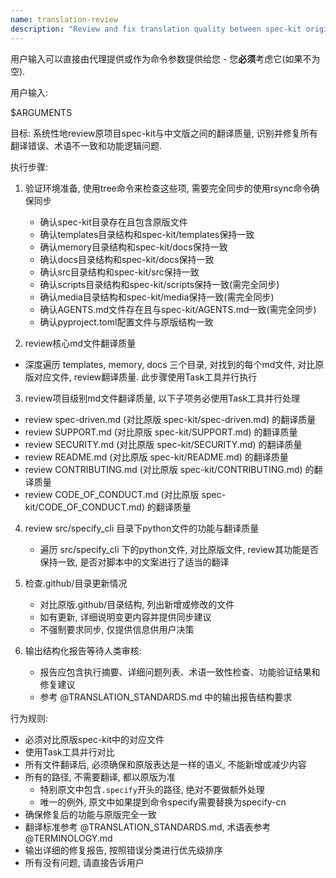 ```yaml
---
name: translation-review
description: "Review and fix translation quality between spec-kit original and Chinese localized version"
---
```


用户输入可以直接由代理提供或作为命令参数提供给您 - 您**必须**考虑它(如果不为空).

用户输入: 

$ARGUMENTS

目标: 系统性地review原项目spec-kit与中文版之间的翻译质量, 识别并修复所有翻译错误、术语不一致和功能逻辑问题.

执行步骤: 

1. 验证环境准备, 使用tree命令来检查这些项, 需要完全同步的使用rsync命令确保同步
   - 确认spec-kit目录存在且包含原版文件
   - 确认templates目录结构和spec-kit/templates保持一致
   - 确认memory目录结构和spec-kit/docs保持一致
   - 确认docs目录结构和spec-kit/docs保持一致
   - 确认src目录结构和spec-kit/src保持一致
   - 确认scripts目录结构和spec-kit/scripts保持一致(需完全同步)
   - 确认media目录结构和spec-kit/media保持一致(需完全同步)
   - 确认AGENTS.md文件存在且与spec-kit/AGENTS.md一致(需完全同步)
   - 确认pyproject.toml配置文件与原版结构一致
   
2. review核心md文件翻译质量
  - 深度遍历 templates, memory, docs 三个目录, 对找到的每个md文件, 对比原版对应文件, review翻译质量. 此步骤使用Task工具并行执行

3. review项目级别md文件翻译质量, 以下子项务必使用Task工具并行处理
  - review spec-driven.md (对比原版 spec-kit/spec-driven.md) 的翻译质量
  - review SUPPORT.md (对比原版 spec-kit/SUPPORT.md) 的翻译质量
  - review SECURITY.md (对比原版 spec-kit/SECURITY.md) 的翻译质量
  - review README.md (对比原版 spec-kit/README.md) 的翻译质量
  - review CONTRIBUTING.md (对比原版 spec-kit/CONTRIBUTING.md) 的翻译质量
  - review CODE_OF_CONDUCT.md (对比原版 spec-kit/CODE_OF_CONDUCT.md) 的翻译质量
  
4. review src/specify_cli 目录下python文件的功能与翻译质量
   - 遍历 src/specify_cli 下的python文件, 对比原版文件, review其功能是否保持一致, 是否对脚本中的文案进行了适当的翻译

5. 检查.github/目录更新情况
   - 对比原版.github/目录结构, 列出新增或修改的文件
   - 如有更新, 详细说明变更内容并提供同步建议
   - 不强制要求同步, 仅提供信息供用户决策

6. 输出结构化报告等待人类审核: 
   - 报告应包含执行摘要、详细问题列表、术语一致性检查、功能验证结果和修复建议
   - 参考 @TRANSLATION_STANDARDS.md 中的输出报告结构要求

行为规则: 
- 必须对比原版spec-kit中的对应文件
- 使用Task工具并行对比
- 所有文件翻译后, 必须确保和原版表达是一样的语义, 不能新增或减少内容
- 所有的路径, 不需要翻译, 都以原版为准
  - 特别原文中包含`.specify`开头的路径, 绝对不要做额外处理
  - 唯一的例外, 原文中如果提到命令specify需要替换为specify-cn
- 确保修复后的功能与原版完全一致
- 翻译标准参考 @TRANSLATION_STANDARDS.md, 术语表参考 @TERMINOLOGY.md
- 输出详细的修复报告, 按照错误分类进行优先级排序
- 所有没有问题, 请直接告诉用户

